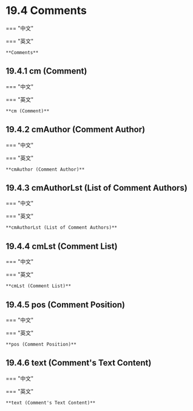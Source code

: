 # 19.4 Comments

=== "中文"

=== "英文"

    **Comments**

## 19.4.1 cm (Comment)

=== "中文"

=== "英文"

    **cm (Comment)**

## 19.4.2 cmAuthor (Comment Author)

=== "中文"

=== "英文"

    **cmAuthor (Comment Author)**

## 19.4.3 cmAuthorLst (List of Comment Authors)

=== "中文"

=== "英文"

    **cmAuthorLst (List of Comment Authors)**

## 19.4.4 cmLst (Comment List)

=== "中文"

=== "英文"

    **cmLst (Comment List)**

## 19.4.5 pos (Comment Position)

=== "中文"

=== "英文"

    **pos (Comment Position)**

## 19.4.6 text (Comment's Text Content)

=== "中文"

=== "英文"

    **text (Comment's Text Content)**
